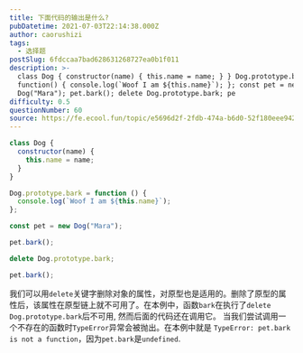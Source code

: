 ```yaml
---
title: 下面代码的输出是什么?
pubDatetime: 2021-07-03T22:14:38.000Z
author: caorushizi
tags:
  - 选择题
postSlug: 6fdccaa7bad628631268727ea0b1f011
description: >-
  class Dog { constructor(name) { this.name = name; } } Dog.prototype.bark =
  function() { console.log(`Woof I am ${this.name}`); }; const pet = new
  Dog("Mara"); pet.bark(); delete Dog.prototype.bark; pe
difficulty: 0.5
questionNumber: 60
source: https://fe.ecool.fun/topic/e5696d2f-2fdb-474a-b6d0-52f180eee942
---
```


```javascript
class Dog {
  constructor(name) {
    this.name = name;
  }
}

Dog.prototype.bark = function () {
  console.log(`Woof I am ${this.name}`);
};

const pet = new Dog("Mara");

pet.bark();

delete Dog.prototype.bark;

pet.bark();
```

我们可以用`delete`关键字删除对象的属性，对原型也是适用的。删除了原型的属性后，该属性在原型链上就不可用了。在本例中，函数`bark`在执行了`delete Dog.prototype.bark`后不可用, 然而后面的代码还在调用它。
当我们尝试调用一个不存在的函数时`TypeError`异常会被抛出。在本例中就是 `TypeError: pet.bark is not a function`，因为`pet.bark`是`undefined`.
